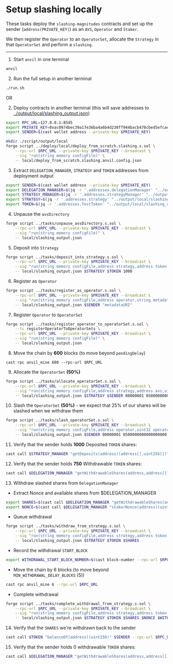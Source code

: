 # Setup slashing locally

These tasks deploy the `slashing-magnitudes` contracts and set up the sender (`address(PRIVATE_KEY)`) as an `AVS`, `Operator` and `Staker`. 

We then register the `Operator` to an `OperatorSet`, allocate the `Strategy` in that `OperatorSet` and perform a `slashing`.

---

1. Start `anvil` in one terminal
```sh
anvil
```

2. Run the full setup in another terminal
```sh
./run.sh
```

OR

2. Deploy contracts in another terminal (this will save addresses to [../output/local/slashing_output.json](../output/local/slashing_output.json))
```sh
export RPC_URL=127.0.0.1:8545
export PRIVATE_KEY=0xac0974bec39a17e36ba4a6b4d238ff944bacb478cbed5efcae784d7bf4f2ff80
export SENDER=$(cast wallet address --private-key $PRIVATE_KEY)

mkdir ./script/output/local
forge script ../deploy/local/deploy_from_scratch.slashing.s.sol \
    --rpc-url $RPC_URL --private-key $PRIVATE_KEY --broadcast \
    --sig "run(string memory configFile)" \
    -- local/deploy_from_scratch.slashing.anvil.config.json
```

3. Extract `DELEGATION_MANAGER`, `STRATEGY` and `TOKEN` addresses from deployment output
```sh
export SENDER=$(cast wallet address --private-key $PRIVATE_KEY)
export DELEGATION_MANAGER=$(jq -r '.addresses.delegationManager' "../output/local/slashing_output.json")
export STRATEGY_MANAGER=$(jq -r '.addresses.strategyManager' "../output/local/slashing_output.json")
export STRATEGY=$(jq -r '.addresses.strategy' "../output/local/slashing_output.json")
export TOKEN=$(jq -r '.addresses.TestToken' "../output/local/slashing_output.json")
```

4. Unpause the `avsDirectory`
```sh
forge script ../tasks/unpause_avsDirectory.s.sol \
    --rpc-url $RPC_URL --private-key $PRIVATE_KEY --broadcast \
    --sig "run(string memory configFile)" \
    -- local/slashing_output.json
```

5. Deposit into `Strategy`
```sh
forge script ../tasks/deposit_into_strategy.s.sol \
    --rpc-url $RPC_URL --private-key $PRIVATE_KEY --broadcast \
    --sig "run(string memory configFile,address strategy,address token,uint256 amount)" \
    -- local/slashing_output.json $STRATEGY $TOKEN 1000
```

6. Register as `Operator`
```sh
forge script ../tasks/register_as_operator.s.sol \
    --rpc-url $RPC_URL --private-key $PRIVATE_KEY --broadcast \
    --sig "run(string memory configFile,address operator,string metadataURI)" \
    -- local/slashing_output.json $SENDER "metadataURI"
```

7. Register `Operator` to `OperatorSet`
```sh
forge script ../tasks/register_operator_to_operatorSet.s.sol \
    --tc registerOperatorToOperatorSets \
    --rpc-url $RPC_URL --private-key $PRIVATE_KEY --broadcast \
    --sig "run(string memory configFile)" \
    -- local/slashing_output.json
```

8. Move the chain by **600** blocks (to move beyond `pendingDelay`)
```
cast rpc anvil_mine 600 --rpc-url $RPC_URL
```

9. Allocate the `OperatorSet` **(50%)**
```sh
forge script ../tasks/allocate_operatorSet.s.sol \
    --rpc-url $RPC_URL --private-key $PRIVATE_KEY --broadcast \
    --sig "run(string memory configFile,address strategy,address avs,uint32 operatorSetId,uint64 magnitude)" \
    -- local/slashing_output.json $STRATEGY $SENDER 00000001 0500000000000000000
```

10. Slash the `OperatorSet` **(50%)** - we expect that 25% of our shares will be slashed when we withdraw them
```sh
forge script ../tasks/slash_operatorSet.s.sol \
    --rpc-url $RPC_URL --private-key $PRIVATE_KEY --broadcast \
    --sig "run(string memory configFile,address operator,uint32 operatorSetId,uint256 wadToSlash)" \
    -- local/slashing_output.json $SENDER 00000001 0500000000000000000
```

11. Verify that the sender holds **1000** Deposited `TOKEN` shares:
```sh
cast call $STRATEGY_MANAGER "getDeposits(address)(address[],uint256[])" $SENDER  --rpc-url $RPC_URL
```

12. Verify that the sender holds **750** Withdrawable `TOKEN` shares:
```sh
cast call $DELEGATION_MANAGER "getWithdrawableShares(address,address[])(uint256[])" $SENDER "[$STRATEGY]" --rpc-url $RPC_URL
```

13. Withdraw slashed shares from `DelegationManager`

- Extract Nonce and available shares from $DELEGATION_MANAGER
```sh
export SHARES=$(cast call $DELEGATION_MANAGER "getWithdrawableShares(address,address[])(uint256[])" $SENDER "[$STRATEGY]" --rpc-url $RPC_URL | sed 's/[][]//g')
export NONCE=$(cast call $DELEGATION_MANAGER "stakerNonce(address)(uint256)" $SENDER --rpc-url $RPC_URL)
```

- Queue withdrawal
```sh
forge script ../tasks/withdraw_from_strategy.s.sol \
    --rpc-url $RPC_URL --private-key $PRIVATE_KEY --broadcast \
    --sig "run(string memory configFile,address strategy,address token,uint256 amount)" \
    -- local/slashing_output.json $STRATEGY $TOKEN $SHARES
```

- Record the withdrawal `START_BLOCK`
```sh
export WITHDRAWAL_START_BLOCK_NUMBER=$(cast block-number --rpc-url $RPC_URL)
```

- Move the chain by 6 blocks (to move beyond `MIN_WITHDRAWAL_DELAY_BLOCKS` (5))
```sh
cast rpc anvil_mine 6 --rpc-url $RPC_URL
```

- Complete withdrawal

```sh
forge script ../tasks/complete_withdrawal_from_strategy.s.sol \
    --rpc-url $RPC_URL --private-key $PRIVATE_KEY --broadcast \
    --sig "run(string memory configFile,address strategy,address token,uint256 amount,uint256 nonce,uint32 startBlock)" \
    -- local/slashing_output.json $STRATEGY $TOKEN $SHARES $NONCE $WITHDRAWAL_START_BLOCK_NUMBER
```

14. Verify that the `SHARES` we're withdrawn back to the sender
```sh
cast call $TOKEN "balanceOf(address)(uint256)" $SENDER --rpc-url $RPC_URL
```

15. Verify that the sender holds 0 withdrawable `TOKEN` shares:
```sh
cast call $DELEGATION_MANAGER "getWithdrawableShares(address,address[])(uint256[])" $SENDER "[$STRATEGY]" --rpc-url $RPC_URL
```
